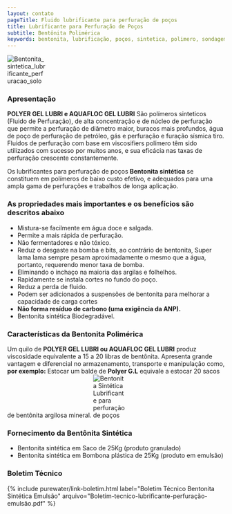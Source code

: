 ```yaml
---
layout: contato
pageTitle: Fluido lubrificante para perfuração de poços
title: Lubrificante para Perfuração de Poços
subtitle: Bentônita Polimérica
keywords: bentonita, lubrificação, poços, sintetica, polimero, sondagem, profundo, perfuração
---
```

<img class="img-responsive pull-right" style="max-width: 90;" src="../../website/images/Bentonita_lubrificante_perfuração_solo.jpg" alt="Bentonita_sintetica_lubrificante_perfuracao_solo">

### Apresentação

**POLYER GEL LUBRI e AQUAFLOC GEL LUBRI** São polímeros sinteticos (Fluido de Perfuração), de alta concentração e de núcleo de perfuração que permite a perfuração de diâmetro maior, buracos mais profundos, água de poço de perfuração de petróleo, gás e perfuração e furação sísmica tiro. Fluidos de perfuração com base em viscosifiers polímero têm sido utilizados com sucesso por muitos anos, e sua eficácia nas taxas de perfuração crescente constantemente.

Os lubrificantes para perfuração de poços **Bentonita sintética** se constituem em polímeros de baixo custo efetivo, e adequados para uma ampla gama de perfurações e trabalhos de longa aplicação.

### As propriedades mais importantes e os benefícios são descritos abaixo

- Mistura-se facilmente em água doce e salgada.
- Permite a mais rápida de perfuração.
- Não fermentadores e não tóxico.
- Reduz o desgaste na bomba e bits, ao contrário de bentonita, Super   lama lama sempre pesam aproximadamente o mesmo que a água, portanto, requerendo menor taxa de bomba.
- Eliminando o inchaço na maioria das argilas e folhelhos.
- Rapidamente se instala cortes no fundo do poço.
- Reduz a perda de fluido.
- Podem ser adicionados a suspensões de bentonita para melhorar a capacidade de carga cortes
- **Não forma resíduo de carbono (uma exigência da ANP).**
- Bentonita sintética Biodegradável.


### Características da Bentonita Polimérica

Um quilo de **POLYER GEL LUBRI ou AQUAFLOC GEL LUBRI** produz viscosidade equivalente a 15 a 20 libras de bentônita.
Apresenta grande vantagem e diferencial no armazenamento, transporte e manipulação como, **por exemplo:** Estocar um balde de **Polyer G.L** equivale a estocar 20 sacos de bentônita argilosa mineral.
<img class="img-responsive pull-right" style="max-width: 75;" src="../../website/images/Bentonita polimerica perfuração de poços.jpg" alt="Bentonita Sintética Lubrificante para perfuração de poços">

### Fornecimento da Bentônita Sintética

- Bentonita sintética em Saco de 25Kg (produto granulado)
- Bentonita sintética em Bombona plástica de 25Kg (produto em emulsão)

### Boletim Técnico

{% include purewater/link-boletim.html 
   label="Boletim Técnico Bentonita Sintética Emulsão" 
   arquivo="Boletim-tecnico-lubrificante-perfuração-emulsão.pdf" %}

   
